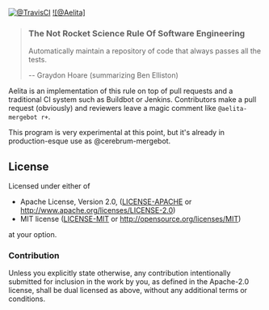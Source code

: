 [![@TravisCI]][Build Status]
[![@Aelita]][Build Queue]

> ### The Not Rocket Science Rule Of Software Engineering
>
> Automatically maintain a repository of code that always passes all the tests.
>
> -- Graydon Hoare (summarizing Ben Elliston)

Aelita is an implementation of this rule on top of pull requests and
a traditional CI system such as Buildbot or Jenkins.
Contributors make a pull request (obviously) and
reviewers leave a magic comment like `@aelita-mergebot r+`.

This program is very experimental at this point,
but it's already in production-esque use as @cerebrum-mergebot.


## License

Licensed under either of

 * Apache License, Version 2.0, ([LICENSE-APACHE](LICENSE-APACHE) or http://www.apache.org/licenses/LICENSE-2.0)
 * MIT license ([LICENSE-MIT](LICENSE-MIT) or http://opensource.org/licenses/MIT)

at your option.

### Contribution

Unless you explicitly state otherwise, any contribution intentionally
submitted for inclusion in the work by you, as defined in the Apache-2.0
license, shall be dual licensed as above, without any additional terms or
conditions.


[@TravisCI]: https://travis-ci.org/AelitaBot/aelita.svg?branch=master
[Build Status]: https://travis-ci.org/AelitaBot/aelita
[@AelitaBot]: https://img.shields.io/badge/passing-automatically-FF69b4.svg
[Build Queue]: http://104.197.185.190/aelita/


